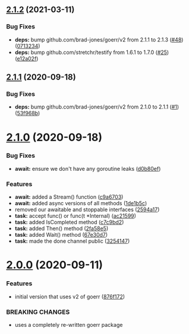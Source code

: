 ## [2.1.2](https://github.com/brad-jones/goasync/compare/v2.1.1...v2.1.2) (2021-03-11)


### Bug Fixes

* **deps:** bump github.com/brad-jones/goerr/v2 from 2.1.1 to 2.1.3 ([#48](https://github.com/brad-jones/goasync/issues/48)) ([0713234](https://github.com/brad-jones/goasync/commit/0713234fd095e6baee33121414eb73f005821667))
* **deps:** bump github.com/stretchr/testify from 1.6.1 to 1.7.0 ([#25](https://github.com/brad-jones/goasync/issues/25)) ([e12a02f](https://github.com/brad-jones/goasync/commit/e12a02fa1305309841d3792c47cbf684b91144fd))

## [2.1.1](https://github.com/brad-jones/goasync/compare/v2.1.0...v2.1.1) (2020-09-18)


### Bug Fixes

* **deps:** bump github.com/brad-jones/goerr/v2 from 2.1.0 to 2.1.1 ([#1](https://github.com/brad-jones/goasync/issues/1)) ([53f968b](https://github.com/brad-jones/goasync/commit/53f968be88fcdd89af620557b2cb469144d74811))

# [2.1.0](https://github.com/brad-jones/goasync/compare/v2.0.0...v2.1.0) (2020-09-18)


### Bug Fixes

* **await:** ensure we don't have any goroutine leaks ([d0b80ef](https://github.com/brad-jones/goasync/commit/d0b80effe3bea6a80eea4aa7a5c6059c04194ccd))


### Features

* **await:** added a Stream() function ([c9a6703](https://github.com/brad-jones/goasync/commit/c9a6703fdb4bd796c3e264bc9b5672b81d58c2eb))
* **await:** added async versions of all methods ([1de1b5c](https://github.com/brad-jones/goasync/commit/1de1b5cbed1c115a967e7c5a784769c17b2af835))
* removed our awaitable and stoppable interfaces ([2594a17](https://github.com/brad-jones/goasync/commit/2594a17a0a54adb2a453aa4d31f55c5cca179f9b))
* **task:** accept func() or func(t *Internal) ([ac21599](https://github.com/brad-jones/goasync/commit/ac215998cbcdf75ec7984fc58440c1b2e4a13f27))
* **task:** added IsCompleted method ([c7c9bd2](https://github.com/brad-jones/goasync/commit/c7c9bd2b20a2b6539e26336d88e2625b403286ec))
* **task:** added Then() method ([2fa58e5](https://github.com/brad-jones/goasync/commit/2fa58e51601f127b379ec95859e6c0e089d26f4b))
* **task:** added Wait() method ([67e30d7](https://github.com/brad-jones/goasync/commit/67e30d7b10700e28678fbeb81f9c0f6faa532f5e))
* **task:** made the done channel public ([3254147](https://github.com/brad-jones/goasync/commit/3254147abb444bcb2584dcc3b331aa7c8fd0059e))

# [2.0.0](https://github.com/brad-jones/goasync/compare/v1.0.0...v2.0.0) (2020-09-11)


### Features

* initial version that uses v2 of goerr ([876f172](https://github.com/brad-jones/goasync/commit/876f17218c7b454ef43d273d1c2a8bb8daaae018))


### BREAKING CHANGES

* uses a completely re-written goerr package
